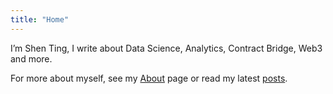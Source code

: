 ```yaml
---
title: "Home"
---
```


I’m Shen Ting, I write about Data Science, Analytics, Contract Bridge, Web3 and more.

For more about myself, see my [About](/about) page or read my latest [posts](/post/).